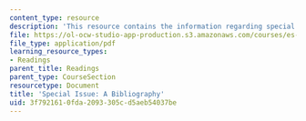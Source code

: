 ```yaml
---
content_type: resource
description: 'This resource contains the information regarding special issue: a bibliography.'
file: https://ol-ocw-studio-app-production.s3.amazonaws.com/courses/es-291-learning-seminar-experiments-in-education-spring-2003/3f7921610fda2093305cd5aeb54037be_MITES_291S03_biblio_fnl.pdf
file_type: application/pdf
learning_resource_types:
- Readings
parent_title: Readings
parent_type: CourseSection
resourcetype: Document
title: 'Special Issue: A Bibliography'
uid: 3f792161-0fda-2093-305c-d5aeb54037be
---
```

